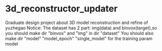 # 3d_reconstructor_updater
Graduate design project about 3D model reconstruction and refine of yuzhegao
Notice:
The dataset has 2 part: img(data) and binvox(target),so you should make dir "binvox" and "img" in dir "dataset"
You should also make dir "model" "model_epoch" "single_model" for the training param model 
